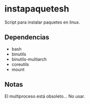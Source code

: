 # instapaquetesh
Script para instalar paquetes en linux.

## Dependencias

 - bash
 - binutils
 - binutils-multiarch
 - coreutils
 - mount

## Notas

El multiproceso está obsoleto... No usar.
